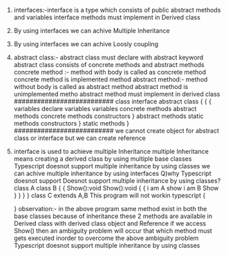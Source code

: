 1. interfaces:-interface is a type which consists of public abstract methods and variables
   interface methods must implement in Derived class
2. By using interfaces we can achive Multiple Inheritance
3. By using interfaces we can achive Loosly coupling

4. abstract class:- abstract class must declare with abstract keyword
   abstract class consists of concrete methods and abstract methods
   concrete method :- method with body is called as concrete method
   concrete method is implemented method
   abstract method:- method without body is called as abstract method
   abstract method is unimplemented metho
   abstract method must implement in derived class
   ##########################
   class interface abstract class
   { { {
   variables declare variables variables
   concrete methods abstract methods concrete methods
   constructors } abstract methods
   static methods constructors
   } static methods
   }
   ##########################
   we cannot create object for abstract class or interface
   but we can create reference

5. interface is used to achieve multiple Inheritance
   multiple Inheritance means creating a derived class by using multiple base classes
   Typescript doesnot support multiple inheritance by using classes
   we can achive multiple inheritance by using interfaces
   Q)why Typescript doesnot support Doesnot support multiple inheritance by using classes?
   class A class B
   { {
   Show():void Show():void
   { {
   i am A show i am B Show
   } }
   } }
   class C extends A,B This program will not workin typescript
   {

   }
   observation:- in the above program same method exist in both the base classes
   because of inheritance these 2 methods are available in Derived class
   with derived class object and Reference if we access Show() then an ambiguity problem will
   occur that which method must gets executed
   inorder to overcome the above ambiguity problem Typescript doesnot support multiple
   inheritance by using classes
